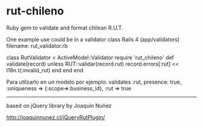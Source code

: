 rut-chileno
===========

Ruby gem to validate and format chilean R.U.T.


One example use could be in a validator class
Rails 4 (app/validators)
filename: rut_validator.rb

class RutValidator < ActiveModel::Validator
  require 'rut_chileno'
  def validate(record)
    unless RUT::validar(record.rut)
      record.errors[:rut] << I18n.t(:invalid_rut)
    end
  end
end

Para utilzarlo en un modelo por ejemplo:
validates :rut, presence: true, :uniqueness => {:scope=>:business_id}, :rut => true

----------------------------------------

based on jQuery library by Joaquin Nuñez

http://joaquinnunez.cl/jQueryRutPlugin/
